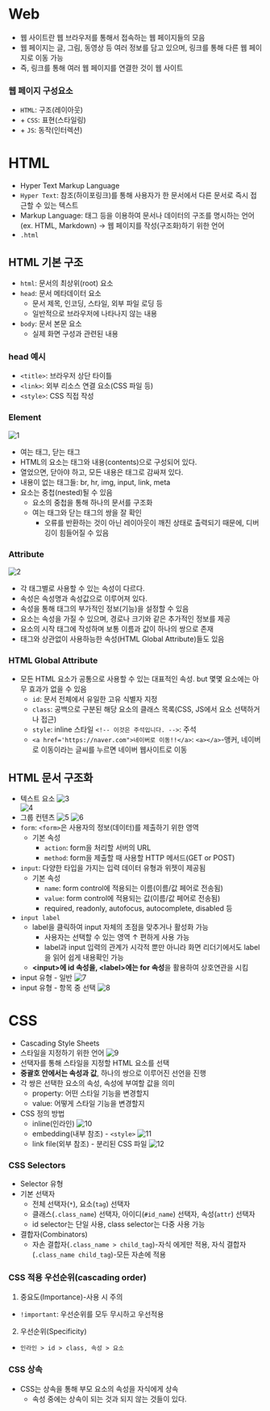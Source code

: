 # Web
- 웹 사이트란 웹 브라우저를 통해서 접속하는 웹 페이지들의 모음
- 웹 페이지는 글, 그림, 동영상 등 여러 정보를 담고 있으며, 링크를 통해 다른 웹 페이지로 이동 가능
- 즉, 링크를 통해 여러 웹 페이지를 연결한 것이 웹 사이트

### 웹 페이지 구성요소
- `HTML`: 구조(레이아웃)
- \+ `CSS`: 표현(스타일링)
- \+ `JS`: 동작(인터렉션)

# HTML
- Hyper Text Markup Language
- `Hyper Text`: 참조(하이포링크)를 통해 사용자가 한 문서에서 다른 문서로 즉시 접근할 수 있는 텍스트
- Markup Language: 태그 등을 이용하여 문서나 데이터의 구조를 명시하는 언어(ex. HTML, Markdown)
&rarr; 웹 페이지를 작성(구조화)하기 위한 언어
- `.html`

## HTML 기본 구조
- `html`: 문서의 최상위(root) 요소
- `head`: 문서 메타데이터 요소
  - 문서 제목, 인코딩, 스타일, 외부 파일 로딩 등
  - 일반적으로 브라우저에 나타나지 않는 내용
- `body`: 문서 본문 요소
  - 실제 화면 구성과 관련된 내용

### head 예시
- `<title>`: 브라우저 상단 타이틀
- `<link>`: 외부 리소스 연결 요소(CSS 파일 등)
- `<style>`: CSS 직접 작성

### Element
![1](https://user-images.githubusercontent.com/108309396/223295939-4ca44c91-b060-4f1a-b330-27646344c86e.png)  
- 여는 태그, 닫는 태그
- HTML의 요소는 태그와 내용(contents)으로 구성되어 있다.
- 열었으면, 닫아야 하고, 모든 내용은 태그로 감싸져 있다.
- 내용이 없는 태그들: br, hr, img, input, link, meta
- 요소는 중첩(nested)될 수 있음
  - 요소의 중첩을 통해 하나의 문서를 구조화
  - 여는 태그와 닫는 태그의 쌍을 잘 확인
    - 오류를 반환하는 것이 아닌 레이아웃이 깨진 상태로 출력되기 때문에, 디버깅이 힘들어질 수 있음

### Attribute
![2](https://user-images.githubusercontent.com/108309396/223295941-d697ceae-d469-4546-a5cf-e8210d88ee12.png)  
- 각 태그별로 사용할 수 있는 속성이 다르다.
- 속성은 속성명과 속성값으로 이루어져 있다.
- 속성을 통해 태그의 부가적인 정보(기능)을 설정할 수 있음
- 요소는 속성을 가질 수 있으며, 경로나 크기와 같은 추가적인 정보를 제공
- 요소의 시작 태그에 작성하며 보통 이름과 값이 하나의 쌍으로 존재
- 태그와 상관없이 사용하능한 속성(HTML Global Attribute)들도 있음

### HTML Global Attribute
- 모든 HTML 요소가 공통으로 사용할 수 있는 대표적인 속성. but 몇몇 요소에는 아무 효과가 없을 수 있음
  - `id`: 문서 전체에서 유일한 고유 식별자 지정
  - `class`: 공백으로 구분된 해당 요소의 클래스 목록(CSS, JS에서 요소 선택하거나 접근)
  - `style`: inline 스타일
  `<!-- 이것은 주석입니다. -->`: 주석
  - `<a href='https://naver.com">네이버로 이동!!</a>`: `<a></a>`-앵커, 네이버로 이동이라는 글씨를 누르면 네이버 웹사이트로 이동

## HTML 문서 구조화
- 텍스트 요소
![3](https://user-images.githubusercontent.com/108309396/223295944-71e9a239-df2b-49d4-97ea-92eaec2358bb.png)  
![4](https://user-images.githubusercontent.com/108309396/223295945-90ea3b9e-cd8a-4f24-a80c-ed8e878ef9fa.png)   
- 그룹 컨텐츠
![5](https://user-images.githubusercontent.com/108309396/223295919-f0e84fdc-cbe7-4154-a164-5ac2032beb0e.png) 
![6](https://user-images.githubusercontent.com/108309396/223295923-93dc26f7-098e-42ff-8de4-f03d6e127a4d.png)   
- `form`: `<form>`은 사용자의 정보(데이터)를 제출하기 위한 영역
  - 기본 속성
    - `action`: form을 처리할 서버의 URL
    - `method`: form을 제출할 때 사용할 HTTP 메서드(GET or POST)
- `input`: 다양한 타입을 가지는 입력 데이터 유형과 위젯이 제공됨
  - 기본 속성
    - `name`: form control에 적용되는 이름(이름/값 페어로 전송됨)
    - `value`: form control에 적용되는 값(이름/값 페어로 전송됨)
    - required, readonly, autofocus, autocomplete, disabled 등
- `input label`
  - label을 클릭하여 input 자체의 초점을 맞추거나 활성화 가능
    - 사용자는 선택할 수 있는 영역 &uarr; 편하게 사용 가능
    - label과 input 입력의 관계가 시각적 뿐만 아니라 화면 리더기에서도 label을 읽어 쉽게 내용확인 가능
  - **\<input>에 id 속성을, \<label>에는 for 속성**을 활용하여 상호연관을 시킴
- input 유형 - 일반
![7](https://user-images.githubusercontent.com/108309396/223295927-cda336d5-238e-43c2-812f-4e039c848d63.png)    
- input 유형 - 항목 중 선택
![8](https://user-images.githubusercontent.com/108309396/223295933-62a09cd0-a9b5-498c-94aa-034cc9e86131.png)  

# CSS
- Cascading Style Sheets
- 스타일을 지정하기 위한 언어
![9](https://user-images.githubusercontent.com/108309396/223295934-0c69253f-47a3-471b-8140-0bd240f98a72.png)  
- 선택자를 통해 스타일을 지정할 HTML 요소를 선택
- **중괄호 안에서는 속성과 값**, 하나의 쌍으로 이루어진 선언을 진행
- 각 쌍은 선택한 요소의 속성, 속성에 부여할 값을 의미
  - property: 어떤 스타일 기능을 변경할지
  - value: 어떻게 스타일 기능을 변경할지
- CSS 정의 방법
  - inline(인라인)
![10](https://user-images.githubusercontent.com/108309396/223295935-b57a0e81-2804-4673-9577-5a7b45855e94.png)  
  - embedding(내부 참조) - `<style>`
![11](https://user-images.githubusercontent.com/108309396/223295936-4b1ed589-87ad-4ace-bf1d-1d1a96c05c9d.png)  
  - link file(외부 참조) - 분리된 CSS 파일
![12](https://user-images.githubusercontent.com/108309396/223295938-73035f12-36c7-43ed-83bf-9a8df54ee6d8.png)  

### CSS Selectors
- Selector 유형
- 기본 선택자
  - 전체 선택자(`*`), 요소(`tag`) 선택자
  - 클래스(`.class_name`) 선택자, 아이디(`#id_name`) 선택자, 속성(`attr`) 선택자
  - id selector는 단일 사용, class selector는 다중 사용 가능
- 결합자(Combinators)
  - 자손 결합자(`.class_name > child_tag`)-자식 에게만 적용, 자식 결합자(`.class_name child_tag`)-모든 자손에 적용

### CSS 적용 우선순위(cascading order)
1. 중요도(Importance)-사용 시 주의
- `!important`: 우선순위를 모두 무시하고 우선적용
2. 우선순위(Specificity)
- `인라인 > id > class, 속성 > 요소`

### CSS 상속
- CSS는 상속을 통해 부모 요소의 속성을 자식에게 상속
  - 속성 중에는 상속이 되는 것과 되지 않는 것들이 있다.